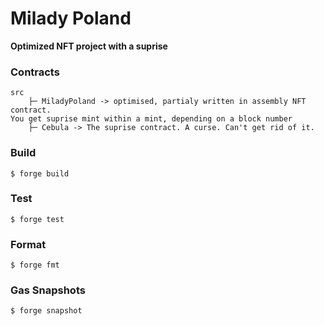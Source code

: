 # Milady Poland

**Optimized NFT project with a suprise**


### Contracts
```
src
    ├─ MiladyPoland -> optimised, partialy written in assembly NFT contract.
You get suprise mint within a mint, depending on a block number 
    ├─ Cebula -> The suprise contract. A curse. Can't get rid of it.
```

### Build

```shell
$ forge build
```

### Test

```shell
$ forge test
```

### Format

```shell
$ forge fmt
```

### Gas Snapshots

```shell
$ forge snapshot
```

